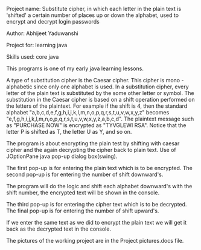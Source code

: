 Project name: Substitute cipher, in which each letter in the plain text is 'shifted' a certain number of places up or down the alphabet, used to encrypt and decrypt login passwords

Author: Abhijeet Yaduwanshi

Project for: learning java

Skills used: core java

This programs is one of my early java learning lessons.

A type of substitution cipher is the Caesar cipher. This cipher is mono - alphabetic since only one alphabet is used. In a substitution cipher, every letter of the plain text is substituted by the some other letter or symbol. The substitution in the Caesar cipher is based on a shift operation performed on the letters of the plaintext.
For example if the shift is 4, then the standard alphabet "a,b,c,d,e,f,g,h,i,j,k,l,m,n,o,p,q,r,s,t,u,v,w,x,y,z" becomes "e,f,g,h,i,j,k,l,m,n,o,p,q,r,s,t,u,v,w,x,y,z,a,b,c,d".
The plaintext message such as "PURCHASE NOW" is encrypted as "TYVGLEWI RSA". Notice that the letter P is shifted as T, the letter U as Y, and so on.

The program is about encrypting the plain test by shifting with caesar cipher and the again decrypting the cipher back to plain text.
Use of JOptionPane java pop-up dialog box(swing).

The first pop-up is for entering the plain text which is to be encrypted.
The second pop-up is for entering the number of shift downward's.

The program will do the logic and shift each alphabet downward's with the shift number, the encrypted text will be shown in the console.

The third pop-up is for entering the cipher text which is to be decrypted.
The final pop-up is for entering the number of shift upward's.

If we enter the same text as we did to encrypt the plain text we will get it back as the decrypted text in the console.

The pictures of the working project are in the Project pictures.docs file.
